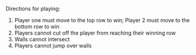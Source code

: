 Directions for playing:
1) Player one must move to the top row to win; Player 2 must move to the bottom row to win
2) Players cannot cut off the player from reaching their winning row
3) Walls cannot intersect
4) Players cannot jump over walls

